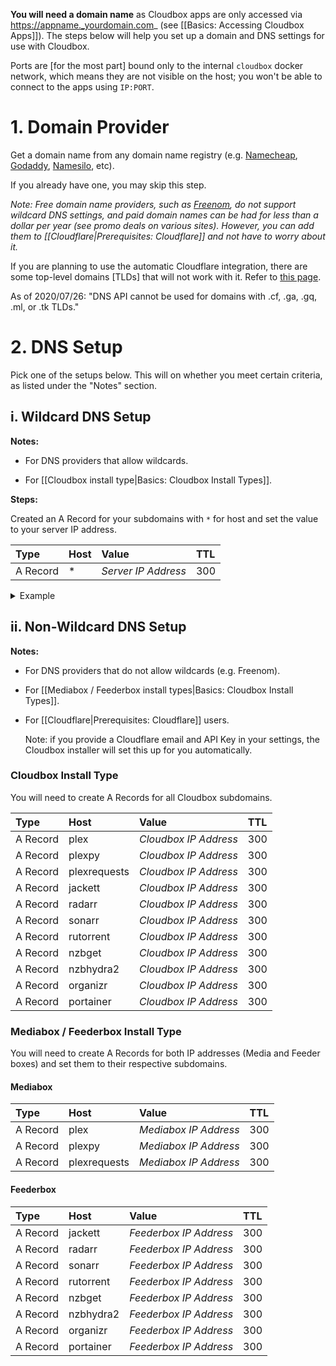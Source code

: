 **You will need a domain name** as Cloudbox apps are only accessed via https://appname._yourdomain.com_ (see [[Basics: Accessing Cloudbox Apps]]). The steps below will help you set up a domain and DNS settings for use with Cloudbox.

Ports are [for the most part] bound only to the internal `cloudbox` docker network, which means they are not visible on the host; you won't be able to connect to the apps using `IP:PORT`.

# 1. Domain Provider

Get a domain name from any domain name registry (e.g. [Namecheap](https://Namecheap.com), [Godaddy](https://Godaddy.com), [Namesilo](https://Namesilo.com), etc).

If you already have one, you may skip this step.

_Note: Free domain name providers, such as [Freenom](https://www.freenom.com/), do not support wildcard DNS settings, and paid domain names can be had for less than a dollar per year (see promo deals on various sites). However, you can add them to [[Cloudflare|Prerequisites: Cloudflare]] and not have to worry about it._

If you are planning to use the automatic Cloudflare integration, there are some top-level domains [TLDs] that will not work with it.  Refer to [this page](https://support.cloudflare.com/hc/en-us/articles/360020296512-DNS-Troubleshooting-FAQ).

As of 2020/07/26:  "DNS API cannot be used for domains with .cf, .ga, .gq, .ml, or .tk TLDs."

# 2. DNS Setup

Pick one of the setups below. This will on whether you meet certain criteria, as listed under the "Notes" section.

## i. Wildcard DNS Setup

**Notes:**

 - For DNS providers that allow wildcards.

 - For [[Cloudbox install type|Basics: Cloudbox Install Types]].

**Steps:**


Created an A Record for your subdomains with `*` for host and set the value to your server IP address.

   | **Type** | **Host** | **Value**           | **TTL**   |
   |:-------- |:-------- |:------------------- |:--------- |
   | A Record | *        | _Server IP Address_ | 300       |


<details><summary>Example</summary>

Namecheap > Domain List > Manage > Advanced DNS > Add New Record > A Record > `*` for Host > Server IP for Value.

   ![](http://i.imgur.com/I7h5jSs.png)

</details>

## ii. Non-Wildcard DNS Setup

**Notes:**

 - For DNS providers that do not allow wildcards (e.g. Freenom).

 - For [[Mediabox / Feederbox  install types|Basics: Cloudbox Install Types]].

 - For [[Cloudflare|Prerequisites: Cloudflare]] users.

   Note: if you provide a Cloudflare email and API Key in your settings, the Cloudbox installer will set this up for you automatically.


### Cloudbox Install Type

You will need to create A Records for all Cloudbox subdomains. 


  | **Type** | **Host**     | **Value**               | **TTL**   |
  |:-------- |:------------ |:----------------------- |:--------- |
  | A Record | plex         | _Cloudbox IP Address_   | 300 |
  | A Record | plexpy       | _Cloudbox IP Address_   | 300 |
  | A Record | plexrequests | _Cloudbox IP Address_   | 300 |
  | A Record | jackett      | _Cloudbox IP Address_   | 300 |
  | A Record | radarr       | _Cloudbox IP Address_   | 300 |
  | A Record | sonarr       | _Cloudbox IP Address_   | 300 |
  | A Record | rutorrent    | _Cloudbox IP Address_   | 300 |
  | A Record | nzbget       | _Cloudbox IP Address_   | 300 |
  | A Record | nzbhydra2    | _Cloudbox IP Address_   | 300 |
  | A Record | organizr     | _Cloudbox IP Address_   | 300 |
  | A Record | portainer    | _Cloudbox IP Address_   | 300 |


### Mediabox / Feederbox Install Type

You will need to create A Records for both IP addresses (Media and Feeder boxes) and set them to their respective subdomains. 


#### Mediabox

  | **Type** | **Host**     | **Value**               | **TTL**   |
  |:-------- |:------------ |:----------------------- |:--------- |
  | A Record | plex         | _Mediabox IP Address_  | 300 |
  | A Record | plexpy       | _Mediabox IP Address_  | 300 |
  | A Record | plexrequests | _Mediabox IP Address_  | 300 |

#### Feederbox

  | **Type** | **Host**     | **Value**               | **TTL**   |
  |:-------- |:------------ |:----------------------- |:--------- |
  | A Record | jackett      | _Feederbox IP Address_ | 300 |
  | A Record | radarr       | _Feederbox IP Address_ | 300 |
  | A Record | sonarr       | _Feederbox IP Address_ | 300 |
  | A Record | rutorrent    | _Feederbox IP Address_ | 300 |
  | A Record | nzbget       | _Feederbox IP Address_ | 300 |
  | A Record | nzbhydra2    | _Feederbox IP Address_ | 300 | 
  | A Record | organizr     | _Feederbox IP Address_ | 300 |
  | A Record | portainer    | _Feederbox IP Address_ | 300 |



